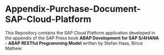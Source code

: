 # Appendix-Purchase-Document-SAP-Cloud-Platform
This Repository contains the SAP Cloud Platform application developed in the appendix of the SAP Press book **ABAP Development for SAP S/4HANA - ABAP RESTful Programming Model** written by Stefan Haas, Bince Mathew.


